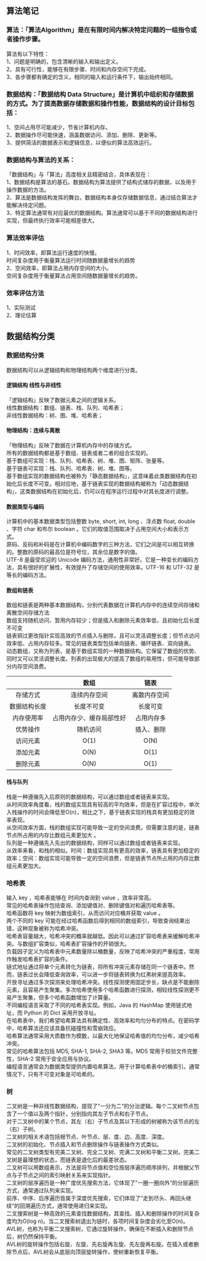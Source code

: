 ## 算法笔记
### 算法：「算法Algorithm」是在有限时间内解决特定问题的一组指令或者操作步骤。<br/>
算法有以下特性：<br/>
1、问题是明确的，包含清晰的输入和输出定义。<br/>
2、具有可行性，能够在有限步骤、时间和内存空间下完成。<br/>
3、各步骤都有确定的含义，相同的输入和运行条件下，输出始终相同。<br/>

### 数据结构：「数据结构 Data Structure」是计算机中组织和存储数据的方式。为了提高数据存储数据和操作性能，数据结构的设计目标包括：<br/>
1、空间占用尽可能减少，节省计算机内存。<br/>
2、数据操作尽可能快速，涵盖数据访问、添加、删除、更新等。<br/>
3、提供简洁的数据表示和逻辑信息，以便似的算法高效运行。<br/>

### 数据结构与算法的关系：<br/>
「数据结构」与「算法」高度相关且精密结合，具体表现在：<br/>
1、数据结构是算法的基石。数据结构为算法提供了结构式储存的数据，以及用于操作数据的方法。<br/>
2、算法是数据结构发挥的舞台。数据结构本身仅存储数据信息，通过结合算法才能解决待定问题。<br/>
3、特定算法通常有对应最优的数据结构。算法通常可以基于不同的数据结构进行实现，但最终执行效率可能相差很大。<br/>

### 算法效率评估
1、时间效率，即算法运行速度的快慢。<br/>
     时间复杂度用于衡量算法运行时间随数据量增长的趋势  <br/>
2、空间效率，即算法占用内存空间的大小。<br/>
     空间复杂度用于衡量算法占用空间随数据量增长的趋势。<br/>
### 效率评估方法
1、实际测试 <br/>
2、理论估算 <br/>
## 数据结构分类
### 数据结构分类
数据结构可以从逻辑结构和物理结构两个维度进行分类。<br/>
#### 逻辑结构 线性与非线性
「逻辑结构」反映了数据元素之间的逻辑关系。<br/>
 线性数据结构：数组、链表、栈、队列、哈希表；<br/>
 非线性数据结构：树、图、堆、哈希表；<br/>
#### 物理结构：连续与离散
「物理结构」反映了数据在计算机内存中的存储方式。<br/>
 所有的数据结构都是基于数组、链表或者二者的组合实现的。<br/>
 基于数组可实现：栈、队列、哈希表、树、堆、图、矩阵、张量等。 <br/>
 基于链表可实现：栈、队列、哈希表、树、堆、图等。<br/>
基于数组实现的数据结构也被称为「静态数据结构」，这意味着此类数据结构在初始化后长度不可变。相对应地，基于链表实现的数据结构被称为「动态数据结构」，这类数据结构在初始化后，仍可以在程序运行过程中对其长度进行调整。<br/>
#### 数据类型与编码
计算机中的基本数据类型包括整数 byte, short, int, long 、浮点数 float, double 、字符 char 和布尔 boolean 。它们的取值范围取决于占用空间大小和表示方式。<br/>
原码、反码和补码是在计算机中编码数字的三种方法，它们之间是可以相互转换的。整数的原码的最高位是符号位，其余位是数字的值。<br/>
UTF-8 是最受欢迎的 Unicode 编码方法，通用性非常好。它是一种变长的编码方法，具有很好的扩展性，有效提升了存储空间的使用效率。UTF-16 和 UTF-32 是等长的编码方法。<br/>

#### 数组和链表
数组和链表是两种基本数据结构，分别代表数据在计算机内存中的连续空间存储和离散空间存储方法<br/>
数组支持随机访问、暂用内存较少；但是插入和删除元素效率低，且初始化后长度不可变<br/>
链表铜过更改指针实现高效的节点插入与删除，且可以灵活调整长度；但节点访问效率低、占用内存较多。常见的链表类型包括单向链表、循环链表、双向链表。
动态数组，又称为列表、是基于数组实现的一种数据结构。它保留了数组的优势、同时又可以灵活调整长度。列表的出现极大的提高了数组的易用性，但可能导致部分内存空间浪费。

|    | 数组 | 链表   |
|:--------:|:--------:| :-------------:|
| 存储方式|连续内存空间|离散内存空间 |
| 数据结构长度 | 长度不可变 |长度可变 |
| 内存使用率	| 占用内存少、缓存局部性好 |占用内存多 |
| 优势操作 | 随机访问 |插入、删除 |
| 访问元素 | O(1) |O(N)  |
| 添加元素 | O(N)  |O(1)  |
| 删除元素 | O(N)  |O(1)  |

#### 栈与队列
栈是一种遵循先入后原则的数据结构，可以通过数组或者链表来实现。
 <br/>
从时间效率角度看，栈的数组实现具有较高的平均效率，但是在扩容过程中，单次入栈操作的时间会降低至O(n)，相比之下，基于链表实现的栈具有更加稳定的效率表现。<br/>
从空间效率方面，栈的数组实现可能导致一定的空间浪费。但需要注意的是，链表节点所占用的内存比数组元素更加大 。<br/>
队列是一种遵循先入先出的数据结构，同样可以通过数组或者链表来实现。<br/>
从效率来看，和栈的相似。时间：数组实现具有更高的效率，链表具有更加稳定的效率；空间：数组实现可能导致一定的空间浪费，但是链表节点所占用的内存比数组元素更加大。<br/>

### 哈希表
输入 key ，哈希表能够在  时间内查询到 value ，效率非常高。<br/>
常见的哈希表操作包括查询、添加键值对、删除键值对和遍历哈希表等。<br/>
哈希函数将 key 映射为数组索引，从而访问对应桶并获取 value 。<br/>
两个不同的 key 可能在经过哈希函数后得到相同的数组索引，导致查询结果出错，这种现象被称为哈希冲突。<br/>
哈希表容量越大，哈希冲突的概率就越低。因此可以通过扩容哈希表来缓解哈希冲突。与数组扩容类似，哈希表扩容操作的开销很大。<br/>
负载因子定义为哈希表中元素数量除以桶数量，反映了哈希冲突的严重程度，常用作触发哈希表扩容的条件。<br/>
链式地址通过将单个元素转化为链表，将所有冲突元素存储在同一个链表中。然而，链表过长会降低查询效率，可以进一步将链表转换为红黑树来提高效率。<br/>
开放寻址通过多次探测来处理哈希冲突。线性探测使用固定步长，缺点是不能删除元素，且容易产生聚集。多次哈希使用多个哈希函数进行探测，相较线性探测更不易产生聚集，但多个哈希函数增加了计算量。<br/>
不同编程语言采取了不同的哈希表实现。例如，Java 的 HashMap 使用链式地址，而 Python 的 Dict 采用开放寻址。<br/>
在哈希表中，我们希望哈希算法具有确定性、高效率和均匀分布的特点。在密码学中，哈希算法还应该具备抗碰撞性和雪崩效应。<br/>
哈希算法通常采用大质数作为模数，以最大化地保证哈希值的均匀分布，减少哈希冲突。<br/>
常见的哈希算法包括 MD5, SHA-1, SHA-2, SHA3 等。MD5 常用于校验文件完整性，SHA-2 常用于安全应用与协议。<br/>
编程语言通常会为数据类型提供内置哈希算法，用于计算哈希表中的桶索引。通常情况下，只有不可变对象是可哈希的。<br/>

### 树
二叉树是一种非线性数据结构，提现了”一分为二“的分治逻辑。每个二叉树节点包含了一个值以及两个指针，分别指向其左子节点和右子节点。<br/>
对于二叉树中的某个节点，其左（右）子节点及其以下形成的树被称为该节点的左（右）子树。<br/>
二叉树的相关术语包括根节点、叶节点、层、度、边、高度、深度。<br/>
二叉树的初始化、节点插入和节点删除操作与链表操作方式类似。<br/>
常见的二叉树类型有完美二叉树、完全二叉树、完满二叉树和平衡二叉树。完美二叉树是最理想的状态，而链表是退化后的最差状态。<br/>
二叉树可以用数组表示，方法是将节点值和空位按层序遍历顺序排列，并根据父节点与子节点之间的索引映射关系来实现指针。<br/>
二叉树的层序遍历是一种广度优先搜索方法，它体现了”一圈一圈向外“的分层遍历方式，通常通过队列来实现。<br/>
前序、中序、后序遍历皆属于深度优先搜索，它们体现了”走到尽头、再回头继续“的回溯遍历方式，通常使用递归来实现。<br/>
二叉搜索树是一种高效的元素查找数据结构，其查找、插入和删除操作的时间复杂度均为O(log n)。当二叉搜索树退出为链时，各项时间复杂度会劣化至O(n)。<br/>
AVL树，也称为平衡二叉搜索树，它通过旋转操作，确保在不断插入和删除节点后，树仍然保持平衡。<br/>
AVL树的旋转操作包括右旋、左旋、先右旋再左旋、先左旋再右旋。在插入或者删除节点后，AVL树会从底层向顶层旋转操作，使树重新恢复平衡。<br/>



